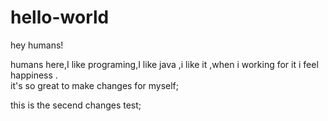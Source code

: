 # hello-world
hey humans!

humans here,I like programing,I like java ,i like it ,when i working for it i feel happiness .  
it's so great to make changes for myself;

this is the secend changes test;
